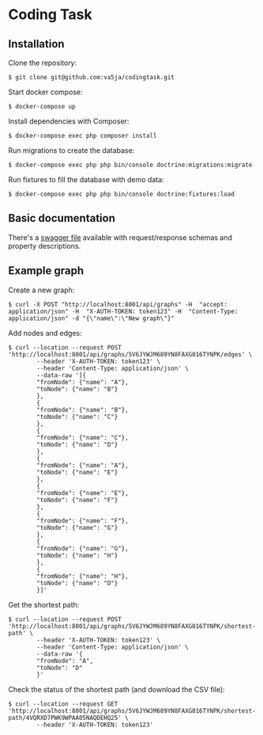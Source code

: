 # Coding Task

Installation
------------
Clone the repository:

    $ git clone git@github.com:va5ja/codingtask.git

Start docker compose:

    $ docker-compose up

Install dependencies with Composer:

    $ docker-compose exec php composer install

Run migrations to create the database:

    $ docker-compose exec php php bin/console doctrine:migrations:migrate

Run fixtures to fill the database with demo data:

    $ docker-compose exec php php bin/console doctrine:fixtures:load

Basic documentation
-------------------
There's a [swagger file](https://github.com/va5ja/codingtask/blob/main/swagger.yaml) available with request/response schemas and property descriptions.

Example graph
-------------
Create a new graph:

    $ curl -X POST "http://localhost:8001/api/graphs" -H  "accept: application/json" -H  "X-AUTH-TOKEN: token123" -H  "Content-Type: application/json" -d "{\"name\":\"New graph\"}"

Add nodes and edges:

    $ curl --location --request POST 'http://localhost:8001/api/graphs/5V6JYWJM689YN8FAXG016TYNPK/edges' \
            --header 'X-AUTH-TOKEN: token123' \
            --header 'Content-Type: application/json' \
            --data-raw '[{
            "fromNode": {"name": "A"},
            "toNode": {"name": "B"}
            },
            {
            "fromNode": {"name": "B"},
            "toNode": {"name": "C"}
            },
            {
            "fromNode": {"name": "C"},
            "toNode": {"name": "D"}
            },
            {
            "fromNode": {"name": "A"},
            "toNode": {"name": "E"}
            },
            {
            "fromNode": {"name": "E"},
            "toNode": {"name": "F"}
            },
            {
            "fromNode": {"name": "F"},
            "toNode": {"name": "G"}
            },
            {
            "fromNode": {"name": "G"},
            "toNode": {"name": "H"}
            },
            {
            "fromNode": {"name": "H"},
            "toNode": {"name": "D"}
            }]'

Get the shortest path:

    $ curl --location --request POST 'http://localhost:8001/api/graphs/5V6JYWJM689YN8FAXG016TYNPK/shortest-path' \
            --header 'X-AUTH-TOKEN: token123' \
            --header 'Content-Type: application/json' \
            --data-raw '{
            "fromNode": "A",
            "toNode": "D"
            }'

Check the status of the shortest path (and download the CSV file):

    $ curl --location --request GET 'http://localhost:8001/api/graphs/5V6JYWJM689YN8FAXG016TYNPK/shortest-path/4VQRXD7PWK9WPAA05NAQDEHQ25' \
            --header 'X-AUTH-TOKEN: token123'
